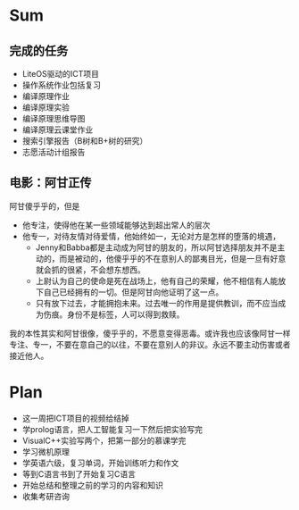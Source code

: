 # Sum

## 完成的任务

- LiteOS驱动的ICT项目
- 操作系统作业包括复习
- 编译原理作业
- 编译原理实验
- 编译原理思维导图
- 编译原理云课堂作业
- 搜索引擎报告（B树和B+树的研究）
- 志愿活动计组报告

## 电影：阿甘正传

阿甘傻乎乎的，但是

- 他专注，使得他在某一些领域能够达到超出常人的层次
- 他专一，对待友情对待爱情，他始终如一，无论对方是怎样的堕落的境遇，
  - Jenny和Babba都是主动成为阿甘的朋友的，所以阿甘选择朋友并不是主动的，而是被动的，他傻乎乎的不在意别人的鄙夷目光，但是一旦有好意就会抓的很紧，不会想东想西。
  - 上尉认为自己的使命是死在战场上，他有自己的荣耀，他不相信有人能放下自己已经拥有的一切。但是阿甘向他证明了这一点。
  - 只有放下过去，才能拥抱未来。过去唯一的作用是提供教训，而不应当成为伤痕。身份不是标签，人可以得到救赎。

我的本性其实和阿甘很像，傻乎乎的，不愿意变得恶毒。或许我也应该像阿甘一样专注、专一，不要在意自己的以往，不要在意别人的非议。永远不要主动伤害或者接近他人。

# Plan

- 这一周把ICT项目的视频给结掉
- 学prolog语言，把人工智能复习一下然后把实验写完
- VisualC++实验写两个，把第一部分的慕课学完
- 学习微机原理
- 学英语六级，复习单词，开始训练听力和作文
- 等到C语言书到了开始复习C语言
- 开始总结和整理之前的学习的内容和知识
- 收集考研咨询
